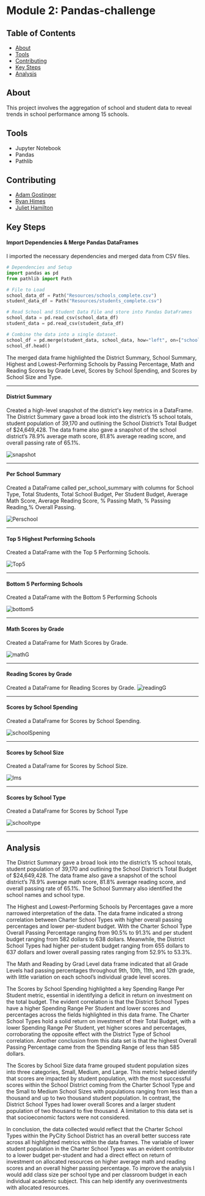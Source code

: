 # Module 2: Pandas-challenge

## Table of Contents

* [About](#about)
* [Tools](#tools)
* [Contributing](#contributing)
* [Key Steps](#key-steps)
* [Analysis](#analysis)

## About

This project involves the aggregation of school and student data to reveal trends in school performance among 15 schools.

## Tools

* Jupyter Notebook
* Pandas
* Pathlib

## Contributing
- <a href="https://www.github.com/agostinger/" target="_blank">Adam Gostinger</a>
- <a href="https://www.github.com/Ryguy57/" target="_blank">Ryan Himes</a>
- <a href="https://www.github.com/zonaj2/" target="_blank">Juliet Hamilton</a>

## Key Steps

#### **Import Dependencies & Merge Pandas DataFrames**

I imported the necessary dependencies and merged data from CSV files.

```python
# Dependencies and Setup
import pandas as pd
from pathlib import Path

# File to Load
school_data_df = Path("Resources/schools_complete.csv")
student_data_df = Path("Resources/students_complete.csv")

# Read School and Student Data File and store into Pandas DataFrames
school_data = pd.read_csv(school_data_df)
student_data = pd.read_csv(student_data_df)

# Combine the data into a single dataset.
school_df = pd.merge(student_data, school_data, how="left", on=["school_name", "school_name"])
school_df.head()

```
The merged data frame highlighted the District Summary, School Summary, Highest and Lowest-Performing Schools by Passing Percentage, Math and Reading Scores by Grade Level, Scores by School Spending, and Scores by School Size and Type.

---------------------------------------------------

#### **District Summary**
Created a high-level snapshot of the district's key metrics in a DataFrame.
The District Summary gave a broad look into the district’s 15 school totals, student population of 39,170 and outlining the School District’s Total Budget of $24,649,428. The data frame also gave a snapshot of the school district’s 78.9% average math score, 81.8% average reading score, and overall passing rate of 65.1%.

<img src="Images/DistrictSnapshot.png" alt= "snapshot">

---------------------------------------------------

#### **Per School Summary**
Created a DataFrame called per_school_summary with columns for School Type, Total Students, Total School Budget, Per Student Budget, Average Math Score, Average Reading Score, % Passing Math, % Passing Reading,% Overall Passing.

<img src="Images/PerSchool.png" alt="Perschool">

---------------------------------------------------

#### **Top 5 Highest Performing Schools**
Created a DataFrame with the Top 5 Performing Schools.

<img src="Images/HighestPerforming5.png" alt="Top5">

---------------------------------------------------
#### **Bottom 5 Performing Schools**
Created a DataFrame with the Bottom 5 Performing Schools

<img src="Images/Bottom5.png" alt="bottom5">

---------------------------------------------------

#### **Math Scores by Grade**
Created a DataFrame for Math Scores by Grade.

<img src="Images/MathByGrade.png" alt="mathG">

---------------------------------------------------

#### **Reading Scores by Grade**

Created a DataFrame for Reading Scores by Grade.
<img src="Images/ReadingByGrade.png" alt="readingG">

---------------------------------------------------

#### **Scores by School Spending**
Created a DataFrame for Scores by School Spending.

<img src="Images/ScoreSchoolSpending.png" alt= "schoolSpening">

---------------------------------------------------

#### **Scores by School Size**
Created a DataFrame for Scores by School Size.

<img src="Images/SML.png" alt="lms">

---------------------------------------------------

#### **Scores by School Type**
Created a DataFrame for Scores by School Type

<img src="Images/SchoolType.png" alt="schooltype">

---------------------------------------------------

## Analysis
The District Summary gave a broad look into the district’s 15 school totals, student population of 39,170 and outlining the School District’s Total Budget of $24,649,428. The data frame also gave a snapshot of the school district’s 78.9% average math score, 81.8% average reading score, and overall passing rate of 65.1%. The School Summary also identified the school names and school type.

The Highest and Lowest-Performing Schools by Percentages gave a more narrowed interpretation of the data. The data frame indicated a strong correlation between Charter School Types with higher overall passing percentages and lower per-student budget. With the Charter School Type Overall Passing Percentage ranging from 90.5% to 91.3% and per student budget ranging from 582 dollars to 638 dollars. Meanwhile, the District School Types had higher per-student budget ranging from 655 dollars to 637 dollars and lower overall passing rates ranging from 52.9% to 53.3%.</n>

The Math and Reading by Grad Level data frame indicated that all Grade Levels had passing percentages throughout 9th, 10th, 11th, and 12th grade, with little variation on each school’s individual grade level scores.

The Scores by School Spending highlighted a key Spending Range Per Student metric, essential in identifying a deficit in return on investment on the total budget. The evident correlation is that the District School Types have a higher Spending Range Per Student and lower scores and percentages across the fields highlighted in this data frame. The Charter School Types hold a solid return on investment of their Total Budget, with a lower Spending Range Per Student, yet higher scores and percentages, corroborating the opposite effect with the District Type of School correlation. Another conclusion from this data set is that the highest Overall Passing Percentage came from the Spending Range of less than 585 dollars.

The Scores by School Size data frame grouped student population sizes into three categories, Small, Medium, and Large. This metric helped identify that scores are impacted by student population, with the most successful scores within the School District coming from the Charter School Type and the Small to Medium School Sizes with populations ranging from less than a thousand and up to two thousand student population. In contrast, the District School Types had lower overall Scores and a larger student population of two thousand to five thousand. A limitation to this data set is that socioeconomic factors were not considered.

In conclusion, the data collected would reflect that the Charter School Types within the PyCity School District has an overall better success rate across all highlighted metrics within the data frames. The variable of lower student population in the Charter School Types was an evident contributor to a lower budget per-student and had a direct effect on return of investment on allocated resources on higher average math and reading scores and an overall higher passing percentage. To improve the analysis I would add class size per school type and per classroom budget in each individual academic subject. This can help identify any overinvestments with allocated resources.

